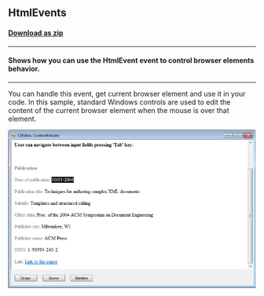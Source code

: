 ## HtmlEvents
#### [Download as zip](https://grapecity.github.io/DownGit/#/home?url=https://github.com/GrapeCity/ComponentOne-WinForms-Samples/tree/master/NetFramework\XHtmlEditor\CS\HtmlEvents)
____
#### Shows how you can use the HtmlEvent event to control browser elements behavior.
____
You can handle this event, get current browser element and use it in your code.
In this sample, standard Windows controls are used to edit the content of the current browser element when the mouse is over that element.

![screenshot](screenshot.png)
